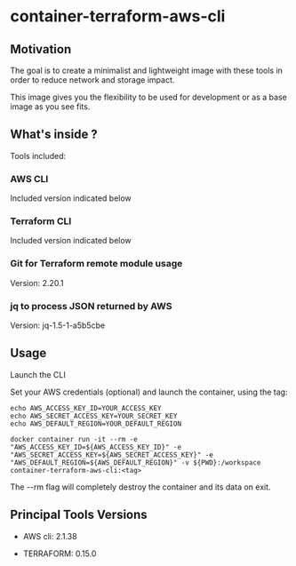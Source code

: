 # container-terraform-aws-cli

## Motivation

The goal is to create a minimalist and lightweight image with these tools in order to reduce network and storage impact.

This image gives you the flexibility to be used for development or as a base image as you see fits.


## What's inside ?

Tools included:
### AWS CLI

Included version indicated below

### Terraform CLI

Included version indicated below

### Git for Terraform remote module usage

Version: 2.20.1

### jq to process JSON returned by AWS

Version: jq-1.5-1-a5b5cbe

## Usage

Launch the CLI

Set your AWS credentials (optional) and launch the container, using the tag:

```
echo AWS_ACCESS_KEY_ID=YOUR_ACCESS_KEY
echo AWS_SECRET_ACCESS_KEY=YOUR_SECRET_KEY
echo AWS_DEFAULT_REGION=YOUR_DEFAULT_REGION

docker container run -it --rm -e "AWS_ACCESS_KEY_ID=${AWS_ACCESS_KEY_ID}" -e "AWS_SECRET_ACCESS_KEY=${AWS_SECRET_ACCESS_KEY}" -e "AWS_DEFAULT_REGION=${AWS_DEFAULT_REGION}" -v ${PWD}:/workspace container-terraform-aws-cli:<tag>
```

The --rm flag will completely destroy the container and its data on exit.


## Principal Tools Versions
- AWS cli: 2.1.38

- TERRAFORM: 0.15.0